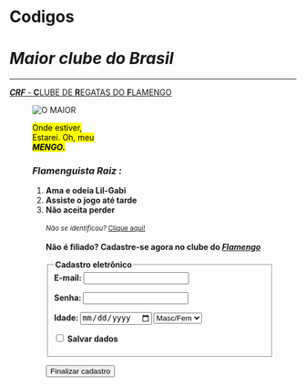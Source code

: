 # Codigos	<DOCTYPE html>
<html>
           <head>
                        <title>Fixar</title>
           </head>
<body>
<h1><i>Maior clube do Brasil</i></h1> 
<hr/>
<p><ins><b><i>CRF</i></b> - <b>C</b>LUBE DE <b>R</b>EGATAS DO <b>F</b>LAMENGO</ins></p>
<figure>
<img src="https://styles.redditmedia.com/t5_4esgdn/styles/communityIcon_92pc8i065d071.png" alt= "O MAIOR"
</figure>
<p><mark>Onde estiver,</br>
Estarei. Oh, meu</br>
<b><i> MENGO.</i></b></mark>
<h3><i> Flamenguista Raiz :</i></h3>
<ol>
<li><b>Ama e odeia Lil-Gabi</b></li>
<li><b>Assiste o jogo até tarde</b></li>
<li><b>Não aceita perder</b></li>	
<br>	
<sup><i>Não se identificou?</i> <a href="https://http2.mlstatic.com/D_NQ_NP_721766-MLB42206592354_062020-O.jpg	">Clique aqui!</a></sup>
</br>
</br>
<form>
<b>Não é filiado? Cadastre-se agora no clube do <ins><i>Flamengo</i><b></ins>	
<p><fieldset>
<legend>Cadastro eletrônico</legend>
E-mail: <input type="email" name="Nome"/>
<p>Senha: <input type="text" name="Nome"/>
<p> Idade: <input type="date" name="data"/>
<select>
<option value="Selecionar">Masc/Fem</option>
<option value="Masculino">Masculino</option>
<option value="Feminino">Feminino</option>
</select>
<p><input type="checkbox" name="Nome"/> Salvar dados 
</fieldset>
<p> <input type="submit" value="Finalizar cadastro"/>
</form>
</body>
</html>
